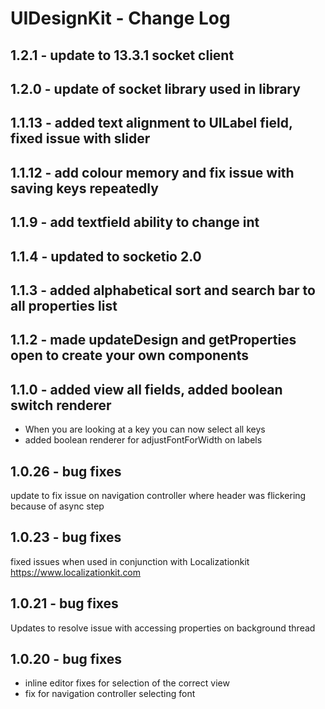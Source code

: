 
# UIDesignKit - Change Log

## 1.2.1 - update to 13.3.1 socket client
## 1.2.0 - update of socket library used in library
## 1.1.13 - added text alignment to UILabel field, fixed issue with slider
## 1.1.12 - add colour memory and fix issue with saving keys repeatedly
## 1.1.9 - add textfield ability to change int
## 1.1.4 - updated to socketio 2.0
## 1.1.3 - added alphabetical sort and search bar to all properties list

## 1.1.2 - made updateDesign and getProperties open to create your own components

## 1.1.0 - added view all fields, added boolean switch renderer
- When you are looking at a key you can now select all keys
- added boolean renderer for adjustFontForWidth on labels

## 1.0.26 - bug fixes
update to fix issue on navigation controller where header was flickering because of async step

## 1.0.23 - bug fixes
fixed issues when used in conjunction with Localizationkit https://www.localizationkit.com

## 1.0.21 - bug fixes
Updates to resolve issue with accessing properties on background thread

## 1.0.20 - bug fixes
- inline editor fixes for selection of the correct view
- fix for navigation controller selecting font


